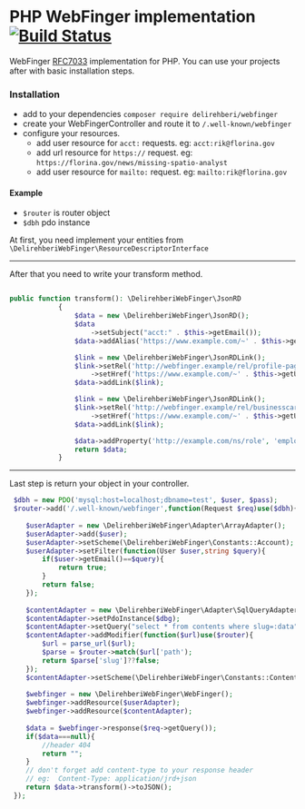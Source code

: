 # PHP WebFinger implementation [![Build Status](https://travis-ci.com/delirehberi/webfinger.svg?branch=master)](https://travis-ci.com/delirehberi/webfinger)

WebFinger [RFC7033](https://tools.ietf.org/html/rfc7033) implementation for PHP. 
You can use your projects after with basic installation steps.

### Installation

- add to your dependencies 
    `composer require delirehberi/webfinger`
- create your WebFingerController and route it to `/.well-known/webfinger`
- configure your resources.
  - add user resource for `acct:` requests. eg: `acct:rik@florina.gov`
  - add url resource for `https://` request. eg: `https://florina.gov/news/missing-spatio-analyst`
  - add user resource for `mailto:` request. eg: `mailto:rik@florina.gov`


#### Example

- `$router` is router object
- `$dbh` pdo instance

At first, you need implement your entities from  `\DelirehberiWebFinger\ResourceDescriptorInterface`

---
After that you need to write your transform method.
```php

public function transform(): \DelirehberiWebFinger\JsonRD
            {
                $data = new \DelirehberiWebFinger\JsonRD();
                $data
                    ->setSubject("acct:" . $this->getEmail());
                $data->addAlias('https://www.example.com/~' . $this->getUsername() . "/");

                $link = new \DelirehberiWebFinger\JsonRDLink();
                $link->setRel('http://webfinger.example/rel/profile-page')
                    ->setHref('https://www.example.com/~' . $this->getUsername() . "/");
                $data->addLink($link);

                $link = new \DelirehberiWebFinger\JsonRDLink();
                $link->setRel('http://webfinger.example/rel/businesscard')
                    ->setHref('https://www.example.com/~' . $this->getUsername() . "/" . $this->getVcardUrl());
                $data->addLink($link);

                $data->addProperty('http://example.com/ns/role', 'employee');
                return $data;
            }
```
---

Last step is return your object in your controller.
```php
 $dbh = new PDO('mysql:host=localhost;dbname=test', $user, $pass);
 $router->add('/.well-known/webfinger',function(Request $req)use($dbh){
 
    $userAdapter = new \DelirehberiWebFinger\Adapter\ArrayAdapter();
    $userAdapter->add($user);
    $userAdapter->setScheme(\DelirehberiWebFinger\Constants::Account);
    $userAdapter->setFilter(function(User $user,string $query){
        if($user->getEmail()==$query){
            return true;
        }
        return false;
    });
    
    $contentAdapter = new \DelirehberiWebFinger\Adapter\SqlQueryAdapter();
    $contentAdapter->setPdoInstance($dbg);
    $contentAdapter->setQuery("select * from contents where slug=:data");
    $contentAdapter->addModifier(function($url)use($router){
        $url = parse_url($url);
        $parse = $router->match($url['path');
        return $parse['slug']??false;
    });
    $contentAdapter->setScheme(\DelirehberiWebFinger\Constants::Content);
    
    $webfinger = new \DelirehberiWebFinger\WebFinger();
    $webfinger->addResource($userAdapter);
    $webfinger->addResource($contentAdapter);
    
    $data = $webfinger->response($req->getQuery());
    if($data===null){
        //header 404
        return "";
    }
    // don't forget add content-type to your response header
    // eg:  Content-Type: application/jrd+json
    return $data->transform()->toJSON();
 });
```

